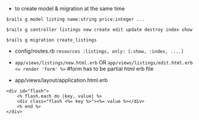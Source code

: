 - to create model & migration at the same time

```$rails g model listing name:string price:integer ...```

```$rails g controller listings new create edit update destroy index show```

```$rails g migration create_listings```

- config/routes.rb
```resources :listings, only: [:show, :index, ....]```


- `app/views/listings/new.html.erb` OR `app/views/listings/edit.html.erb`
```<= render 'form' %>``` #form has to be partial html erb file


- app/views/layout/application.html.erb
```
<div id="flash">
    <% flash.each do |key, value| %>
    <div class="flash <%= key %>"><%= value %></div>
    <% end %>
</div>
```
